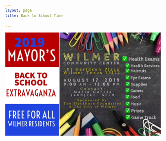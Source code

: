 ```yaml
---
layout: page
title: Back to School Time

---
```

![](/uploads/CB2B8798-3A9A-4EAA-A9AD-26CFCA532418.jpeg)